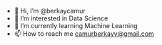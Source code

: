 - 👋 Hi, I’m @berkaycamur
- 👀 I’m interested in Data Science
- 🌱 I’m currently learning Machine Learning
- 📫 How to reach me camurberkayy@gmail.com

<!---
berkaycamur/berkaycamur is a ✨ special ✨ repository because its `README.md` (this file) appears on your GitHub profile.
You can click the Preview link to take a look at your changes.
--->
